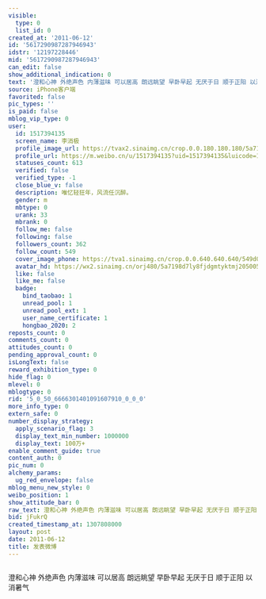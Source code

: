 ```yaml
---
visible:
  type: 0
  list_id: 0
created_at: '2011-06-12'
id: '5617290987287946943'
idstr: '12197228446'
mid: '5617290987287946943'
can_edit: false
show_additional_indication: 0
text: '澄和心神 外绝声色 内薄滋味 可以居高 朗远眺望 早卧早起 无厌于日 顺于正阳 以消暑气 '
source: iPhone客户端
favorited: false
pic_types: ''
is_paid: false
mblog_vip_type: 0
user:
  id: 1517394135
  screen_name: 李消极
  profile_image_url: https://tvax2.sinaimg.cn/crop.0.0.180.180.180/5a7198d7ly8fjdgmtyktmj20500500so.jpg?KID=imgbed,tva&Expires=1606399952&ssig=Id1vBTV7vN
  profile_url: https://m.weibo.cn/u/1517394135?uid=1517394135&luicode=10000011&lfid=2304131517394135_-_WEIBO_SECOND_PROFILE_WEIBO
  statuses_count: 613
  verified: false
  verified_type: -1
  close_blue_v: false
  description: 唯忆轻狂年，风流任沉醉。
  gender: m
  mbtype: 0
  urank: 33
  mbrank: 0
  follow_me: false
  following: false
  followers_count: 362
  follow_count: 549
  cover_image_phone: https://tva1.sinaimg.cn/crop.0.0.640.640.640/549d0121tw1egm1kjly3jj20hs0hsq4f.jpg
  avatar_hd: https://wx2.sinaimg.cn/orj480/5a7198d7ly8fjdgmtyktmj20500500so.jpg
  like: false
  like_me: false
  badge:
    bind_taobao: 1
    unread_pool: 1
    unread_pool_ext: 1
    user_name_certificate: 1
    hongbao_2020: 2
reposts_count: 0
comments_count: 0
attitudes_count: 0
pending_approval_count: 0
isLongText: false
reward_exhibition_type: 0
hide_flag: 0
mlevel: 0
mblogtype: 0
rid: '5_0_50_6666301401091607910_0_0_0'
more_info_type: 0
extern_safe: 0
number_display_strategy:
  apply_scenario_flag: 3
  display_text_min_number: 1000000
  display_text: 100万+
enable_comment_guide: true
content_auth: 0
pic_num: 0
alchemy_params:
  ug_red_envelope: false
mblog_menu_new_style: 0
weibo_position: 1
show_attitude_bar: 0
raw_text: 澄和心神 外绝声色 内薄滋味 可以居高 朗远眺望 早卧早起 无厌于日 顺于正阳 以消暑气 ​​​
bid: jFukrQ
created_timestamp_at: 1307808000
layout: post
date: 2011-06-12
title: 发表微博
---
```


![]()

澄和心神 外绝声色 内薄滋味 可以居高 朗远眺望 早卧早起 无厌于日 顺于正阳 以消暑气 

